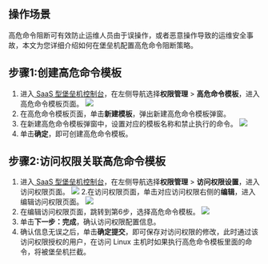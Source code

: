 
## 操作场景
高危命令阻断可有效防止运维人员由于误操作，或者恶意操作导致的运维安全事故，本文为您详细介绍如何在堡垒机配置高危命令阻断策略。

## 步骤1:创建高危命令模板
1. 进入[ SaaS 型堡垒机控制台](https://console.cloud.tencent.com/bh)，在左侧导航选择**权限管理** > **高危命令模板**，进入高危命令模板页面。
![](https://main.qcloudimg.com/raw/be0733d4c2525654980ce4ba96854ad8.png)
2. 在高危命令模板页面，单击**新建模板**，弹出新建高危命令模板弹窗。
3. 在新建高危命令模板弹窗中，设置对应的模板名称和禁止执行的命令。
![](https://main.qcloudimg.com/raw/54e074c3f3cc51853facfc908d3e148a.png)
4. 单击**确定**，即可创建高危命令模板。


## 步骤2:访问权限关联高危命令模板
1. 进入[ SaaS 型堡垒机控制台](https://console.cloud.tencent.com/bh)，在左侧导航选择**权限管理** > **访问权限设置**，进入访问权限页面。
![](https://main.qcloudimg.com/raw/176ee4d1803386a8b209c4257f9a8d6f.png)
2.在访问权限页面，单击对应访问权限右侧的**编辑**，进入编辑访问权限页面。
![](https://main.qcloudimg.com/raw/e1fff59be6051d26354b62beb17c4cec.png)
3. 在编辑访问权限页面，跳转到第6步，选择高危命令模板。
![](https://main.qcloudimg.com/raw/7d5e423450d96c4630454d346e654d8d.png)
4. 单击**下一步：完成**，确认访问权限配置信息。
5. 确认信息无误之后，单击**确定提交**，即可保存对访问权限的修改，此时通过该访问权限授权的用户，在访问 Linux 主机时如果执行高危命令模板里面的命令，将被堡垒机拦截。
